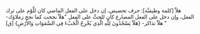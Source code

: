 ‌هلاّ [كلمة وظيفيَّة]: حرف تحضيض، إن دخل على الفعل الماضي كان للَّوْم على ترك الفعل، وإن دخل على الفعل المضارع كان للحثِّ على الفعل "‌هلَاّ نجحت كما نجح زملاؤك- ‌هلَاّ تذاكر- {‌هَلَاّ يَسْجُدُونَ لِلَّهِ الَّذِي يُخْرِجُ الْخَبْءَ فِي السَّمَوَاتِ وَالأَرْضِ} [ق] "